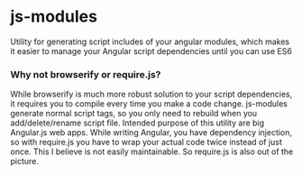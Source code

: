 js-modules
==========

Utility for generating script includes of your angular modules, which makes it easier to manage your Angular script dependencies until you can use ES6

### Why not browserify or require.js?
While browserify is much more robust solution to your script dependencies, it requires you to compile every time you make a code change. js-modules generate normal script tags, so you only need to rebuild when you add/delete/rename script file. 
Intended purpose of this utility are big Angular.js web apps. While writing Angular, you have dependency injection, so with require.js you have to wrap your actual code twice instead of just once. This I believe is not easily maintainable. So require.js is also out of the picture.
